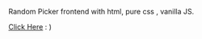 Random Picker frontend with html, pure css , vanilla JS.

[Click Here]( https://chelz2.github.io/Random-Picker/) : )

